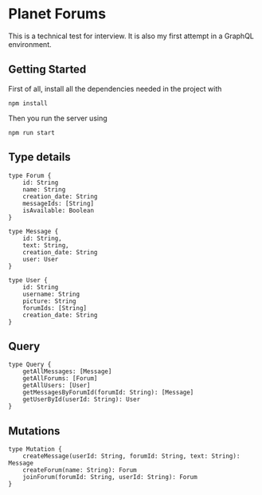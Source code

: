 # Planet Forums

This is a technical test for interview.
It is also my first attempt in a GraphQL environment. 

## Getting Started

First of all, install all the dependencies needed in the project with
```
npm install
```
Then you run the server using
```
npm run start
``` 

## Type details

```
type Forum {
    id: String
    name: String
    creation_date: String
    messageIds: [String]
    isAvailable: Boolean
}

type Message {
    id: String,
    text: String,
    creation_date: String
    user: User
}

type User {
    id: String
    username: String
    picture: String
    forumIds: [String]
    creation_date: String
}
```

## Query

```
type Query {
    getAllMessages: [Message]
    getAllForums: [Forum]
    getAllUsers: [User]
    getMessagesByForumId(forumId: String): [Message]
    getUserById(userId: String): User
}
```

## Mutations

```
type Mutation {
    createMessage(userId: String, forumId: String, text: String): Message
    createForum(name: String): Forum
    joinForum(forumId: String, userId: String): Forum
}
```
